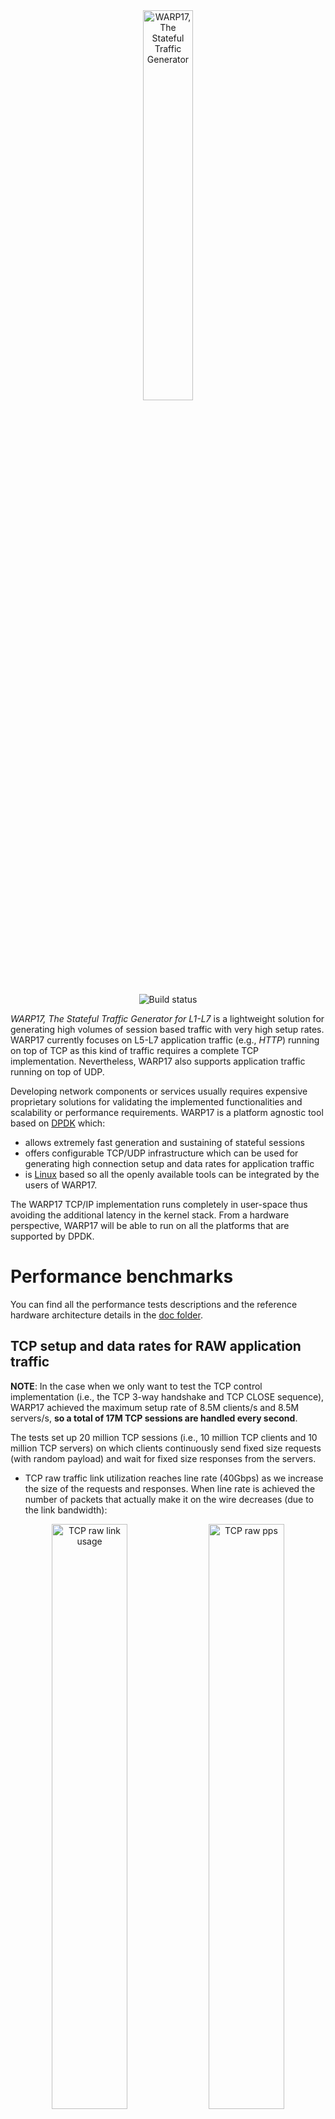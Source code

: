 <div align="center">
  <img src="images/logo.png" width="40%" alt="WARP17, The Stateful Traffic Generator">
</div>

<p>
<div align="center">
  <img src="https://travis-ci.org/Juniper/warp17.svg?branch=dev%2Fcommon" alt="Build status">
</div>
</p>

_WARP17, The Stateful Traffic Generator for L1-L7_ is a lightweight solution
for generating high volumes of session based traffic with very high setup
rates. WARP17 currently focuses on L5-L7 application traffic (e.g., _HTTP_)
running on top of TCP as this kind of traffic requires a complete TCP
implementation.
Nevertheless, WARP17 also supports application traffic running on top of UDP.

Developing network components or services usually requires expensive
proprietary solutions for validating the implemented functionalities and
scalability or performance requirements.
WARP17 is a platform agnostic tool based on [DPDK](http://dpdk.org/) which:

* allows extremely fast generation and sustaining of stateful sessions
* offers configurable TCP/UDP infrastructure which can be used for generating
  high connection setup and data rates for application traffic
* is [Linux](https://kernel.org/) based so all the openly available tools can
  be integrated by the users of WARP17.

The WARP17 TCP/IP implementation runs completely in user-space thus avoiding
the additional latency in the kernel stack. From a hardware perspective,
WARP17 will be able to run on all the platforms that are supported by DPDK.

# Performance benchmarks

You can find all the performance tests descriptions and the reference
hardware architecture details in the [doc folder](./doc/Performance.md).

## TCP setup and data rates for RAW application traffic

__NOTE__: In the case when we only want to test the TCP control implementation
(i.e., the TCP 3-way handshake and TCP CLOSE sequence), WARP17 achieved the
maximum setup rate of 8.5M clients/s and 8.5M servers/s, __so a total of
17M TCP sessions are handled every second__.

The tests set up 20 million TCP sessions (i.e., 10 million TCP clients and 10
million TCP servers) on which clients continuously send fixed size requests
(with random payload) and wait for fixed size responses from the servers.

* TCP raw traffic link utilization reaches line rate (40Gbps) as we increase
  the size of the requests and responses. When line rate is achieved the number
  of packets that actually make it on the wire decreases (due to the link
  bandwidth):

<div align="center">
  <img src="./benchmarks/tcp_raw_link_usage.png" width="49%" alt="TCP raw link usage">
  <img src="./benchmarks/tcp_raw_pps.png" width="49%" alt="TCP raw pps">
</div>

* TCP raw traffic setup rate is stable at approximately
  __7M sessions per second__ (3.5M TCP clients and 3.5M TCP servers per second)

<div align="center">
  <img src="./benchmarks/tcp_raw_setup.png" width="49%" alt="TCP raw setup rate">
</div>

## TCP setup and data rates for HTTP application traffic

The tests set up 20 million TCP sessions (i.e., 10 million TCP clients and 10
million TCP servers) on which the clients continuously send _HTTP GET_
requests and wait for the _HTTP_ responses from the servers.

* HTTP traffic link utilization reaches line rate (40Gbps) as we increase the
  size of the requests and responses. When line rate is achieved the number
  of packets that actually make it on the wire decreases (due to the link
  bandwidth):

<div align="center">
  <img src="./benchmarks/tcp_http_link_usage.png" width="49%" alt="HTTP link usage">
  <img src="./benchmarks/tcp_http_pps.png" width="49%" alt="HTTP pps">
</div>

* HTTP traffic setup rate is stable at approximately
  __7M sessions per second__ (3.5M HTTP clients and 3.5M HTTP servers per
  second)

<div align="center">
  <img src="./benchmarks/tcp_http_setup.png" width="49%" alt="HTTP setup rate">
</div>

## UDP setup and data rates for RAW application traffic

The tests continuously send UDP fixed size packets (with random
payload) from 10 million clients which are processed on the receing side by
10 million UDP listeners.

* UDP packets are generated at approximately __22 Mpps__ (for small packets) and
  as we reach the link bandwidth the rate decreases.

<div align="center">
  <img src="./benchmarks/udp_raw_link_usage.png" width="49%" alt="UDP raw link usage">
  <img src="./benchmarks/udp_raw_pps.png" width="49%" alt="UDP raw pps">
</div>

# Installing and configuring

## Prerequisites

Any 64 bit Linux distribution will do, however we have been testing this with
Ubuntu Server 16.04 LTS. In addition we have made an OVF virtual machine image
available, details can be found in the respective [documentation](ovf/README.md).

### Install DPDK

Run the automated script with `<version>` as 17.11.6 (the latest LTS supported by warp17)

```
# build_dpdk.sh -v <version>
```

### Install Google Protocol Buffers

Run `dep_install.sh` as root from the source folder

```
# dep_install.sh
```
 
__ATTENTION: This will download and install packages from unsigned source.__
__This is required because we support only protobuf2 which is dropped__
__since ubuntu 14.04 (we are planning to move to protobuf3).__

## Get WARP17
Get the `warp17-<ver>.tgz` archive or clone the desired
[release](https://github.com/Juniper/warp17/releases).

## Compile WARP17

```
tar xfz warp17-<ver>.tgz
cd warp17-<ver>
make
```

## Configure Python virtualenv

```
sudo apt-get install python-pip
sudo pip install virtualenv
virtualenv warp17-venv
source warp17-venv/bin/activate
pip install -r python/requirements.txt
```

Once installed, whenever python tests need to run the virtual environment must
be activated:

```
source warp17-venv/bin/activate
```

To exit the virtual environment and return to the default python interpretor
and libraries:

```
deactivate
```

## Configure DPDK ports

Use the `$RTE_SDK/usertools/dpdk-setup.sh` script (as described in the
[DPDK Guide](http://dpdk.org/doc/guides/linux_gsg/quick_start.html)). Select
which ports to be controlled by the IGB UIO module: option `Bind
Ethernet/Crypto device to IGB UIO module`.

# How to run

From the top directory of WARP17:

```
./build/warp17 <dpdk-command-line-args> -- <warp17-command-line-args>
```

## Running as non-root

After compiling WARP17 change the owner of the binary to `root` (in order to
allow access to `/proc/self/pagemap`:):

```
sudo chown root build/warp17
```

Set the `suid` bit on the binary in order to allow the user to keep
permissions:

```
sudo chmod u+s build/warp17
```

## Command-line arguments

### DPDK command-line arguments

* `-c <hex_mask>`: bitmask specifying which physical cores the application
  will use. Each bit corresponds to a physical core (0-`<max_cores>`).
* `-n <chan_no>` : number of memory channels to be used.
* `-m <mem_in_MB>`: total memory available to the application (in MB).

Please check section 3.1 of the
[DPDK App Guide](http://dpdk.org/doc/guides/testpmd_app_ug/run_app.html) for
more info about DPDK command-line arguments.

__NOTE: For now WARP17 supports at most 64 cores.__

### WARP17 command-line arguments

* `--version`: prints version and exit.
* `--help`: prints the help and exit.
* `--qmap <port>.<hex_mask>`: bitmask specifying which physical cores will
  control the physical port <eth_port>.
* `--qmap-default max-c`: maximize the number of independent cores handling
  each physical port.
* `--qmap-default max-q`: maximize the number of transmit queues per physical
  port.
* `--tcb-pool-sz`: configure the size of the TCP control block pool (one TCB is
  used per TCP connection endpoint). The size of the pool will be given by the
  argument of this option multiplied by 1024. By default 10M TCBs are
  allocated.
* `--ucb-pool-sz`: configure the size of the UDP control block pool (one UCB is
  used per UDP connection endpoint). The size of the pool will be given by the
  argument of this option multiplied by 1024. By default 10M UCBs are
  allocated.
* `--mbuf-pool-sz`: configure the size of the packet pool. The size of the
  pool will be given by the argument of this option multiplied by 1024. By
  default 768K packets are allocated.
* `--mbuf-sz`: configure the size of a packet fragment (mbuf) in bytes. By
  default fragments are 2048 bytes.
* `--mbuf-hdr-pool-sz`: configure the size of the packet headers pool. The
  size of the pool will be given by the argument of this option multiplied by
  1024. By default 512K packet headers are allocated.
* `--mpool-any-sock`: configure if memory pools should be created from
  any available memory if the local socket memory is exhausted. By default
  this feature is disabled as it might affect performance.
* `--ring-if-pairs`: configure the number of _in-memory-ring-based_ interfaces.
  __NOTE: please check section
  [Using In-Memory-Ring-Based Interfaces](#using-in-memory-ring-based-interfaces)
  for more information.__
* `--kni-ifs`: configure the number of _kni_ interfaces.
  __NOTE: please check section
  [Using Kernel Network Interface (KNI) Interfaces](#using-kernel-network-interface-kni-interfaces) for more information.__

* `--cmd-file=<file>`: CLI command file to be executed when the application
  starts

__NOTE: Options qmap, qmap-default max-c/max-q, cannot be combined. Only one can
be passed at a given time.__

__NOTE: Users are encouraged to use the "qmap-default max-q" option whenever
ethernet ports are on the same socket as the PKT cores as this usually gives
the best performance!__

__NOTE: The lowest two cores will be dedicated to CLI and management processing,
and can not be assigned to a physical port for packet processing using the
`--qmap` option!__

### Example (on a x86 server with 32G RAM for WARP17 and 4 memory channels):

* Determine the number of physical cores:

	```
	$ lscpu | grep "CPU(s)"
	CPU(s):                12
	```

	Decide how many cores WARP17 should use. In this example we consider WARP17
    uses 8 cores:
	- cores 6, 7, 8, 9, 10, 11 for packet processing
	- cores 0, 1 for CLI and management

	Based on that we determine the bitmask corresponding to the ids of the cores
    we would like to use. The bit index in the bit mask corresponds to the core
    id:

	```
	Bitmask:  0  0  0  0      1   1  1  1     1  1  0  0     0  0  1  1 => 0xFC3
	Bit idx: 15 14 13 12     11  10  9  8     7  6  5  4     3  2  1  0
	```

	This corresponds to the `-c` command line argument.

* Determine the number of memory channels:

	```
	$ dmidecode | grep Channel
	    Bank Locator: P0_Node0_Channel0_Dimm0
	    Bank Locator: P0_Node0_Channel1_Dimm0
	    Bank Locator: P0_Node0_Channel2_Dimm0
	    Bank Locator: P0_Node0_Channel3_Dimm0  <<<< the system has 4 channels (0-3)
	```

	The `-n` command line argument should be usually set to the max number of
	channels available in the system.

    WARP17 should be using 32G of memory in this example so the `-m` command
    line argument should be set to 32768.

	In order for WARP17 to use the default core to port mapping while
	maximizing the number of transmit queues the `--qmap-default` command line
	argument should be set to `max-q`.

* _Optional_: the startup commands file can be specified through the `--cmd-file`
command line argument.

For our example this translates into the following command:

```
./build/warp17 -c FC3 -n 4  -m 32768 -- --qmap-default max-q --tcb-pool-sz 32768 --cmd-file cfg.txt
```

which will start WARP17 with:

* 8 cores to be used by the application (`-c FC3`):
    - 2 cores will be used by CLI and MGMT
    - 6 cores for processing packets
* 4 mem channels (`-n 4`)
* 32G of available memory (`-m 32768`)
* all 6 PKT cores will process all physical ports (`--qmap-default max-q`)
* allocates 32 million TCBs (`--tcb-pool-sz 32768`): for the configs in the
  examples sections we need 20M TCBs, i.e., 10M clients and 10M servers.
* will execute the CLI commands in file cfg.txt after starting WARP17

### Using In-Memory-Ring-Based Interfaces

WARP17 can also be run when no physical interface is available. This is
especially useful when developing new features as it removes the requirement
of a specific hardware configuration. It also allows users to quickly try out
WARP17 on their own laptop/VM.

_In-Memory-Ring-Based Interfaces_ (let's just call them _ring interfaces_)
are always created in pairs. The two interfaces in a pair act as if they
would be physical interfaces connected back to back.

By default the support for ring interfaces is disabled. However the user can
easily enable it by compiling WARP17 with the following command:

```
make all-ring-if
```

Using the `--ring-if-pairs <number>` command line argument the user can
specify the number of ring interface pairs that WARP17 will create. Updating
the previous command line example we end up with:

```
./build/warp17 -c FC3 -n 4  -m 32768 -- --qmap-default max-q --tcb-pool-sz 32768 --ring-if-pairs 1 --cmd-file cfg.txt
```

This will start WARP17 and add a pair of ring interfaces connected back to
back.

The user can also use custom queue mappings for ring interfaces. The ring
interface pairs are always created after physical interfaces. This means that
their IDs will be allocated in order after physical IDs. For example:

```
./build/warp17 -c FC3 -n 4  -m 32768 -w 0000:82:00.0 -- --ring-if-pairs 1
```

This will start WARP17 with three interfaces (one physical and two ring
interfaces). The physical interface (`0000:82:00.0`) will have ID 0 while
the two ring interfaces will have IDs 1 and 2.

__NOTE: There's a restriction in place when using ring interfaces: the user
must make sure that the same number of TX/RX queues is created through qmaps
for both ring interfaces in a pair. Otherwise the command line will be
rejected.__

### Using Kernel Network Interface (KNI) Interfaces

WARP17 can also be run with a virtual interface into the Linux kernel. This
is especially useful when developing a new protocol and you want to test it
agains a known working server or client. See the HTTP example below.

By default the support for KNI interfaces is disabled. However the user can
easily enable it by compiling WARP17 with the following command:

```
make all-kni-if
```

Using the `--kni-ifs <number>` command line argument the user can specify
the number of KNI interfaces that WARP17 will create. Updating
the previous command line example we end up with:

```
./build/warp17 -c FC3 -n 4  -m 32768 -- --qmap-default max-q --tcb-pool-sz 32768 --kni-ifs 2 --cmd-file cfg.txt
```

The user can also use custom queue mappings for KNI interfaces, however they
can only be assigned to a single core. The KNI interfaces are always created
after the physical and ring interfaces. This means that
their IDs will be allocated in order after physical IDs. For example:

```
./build/warp17 -c FC3 -n 4  -m 32768 -w 0000:82:00.0 -- --ring-if-pairs 1 --kni-ifs 2
```

This will start WARP17 with five interfaces (one physical, two ring
interfaces and two KNI interfaces). The physical interface (`0000:82:00.0`)
will have ID 0, the two ring interfaces will have IDs 1 and 2, and the two
KNI interfaces will have IDs 3 and 4.

For the example above the two Kernel interfaces will be named `warp3` and `warp4`,
so the naming convention is `warp<eth_port>`

The following example will show how to use the KNI interface to get some HTTP
data from the built in HTTP server trough Linux. We assume no physical ports
are configured, if you have them make sure you increase all the referenced
ports:

* Load the `rte_kni` DPDK module (if needed), either as shown below or by
  running the `$RTE_SDK/usertools/dpdk-setup.sh` script and selecting option
  `Insert KNI module`:

```
sudo modprobe rte_kni
```

* Start WARP17 while blacklisting all physical devices (just for the purpose of
  this test as otherwise the KNI interface name might differ):

```
./build/warp17 -c FC3 -n 4  -m 32768 -w 0000:00:00.0 -- --kni-ifs 1
```

* Configure the Linux kernel interface:

```
sudo ip link set warp0 up
sudo ip addr add 172.16.1.1/24 dev warp0
```

* Configure WARP17 as follows:

```
add tests l3_intf port 0 ip 172.16.1.2 mask 255.255.255.0
add tests l3_gw port 0 gw 172.16.1.1
add tests server tcp port 0 test-case-id 0 src 172.16.1.2 172.16.1.2 sport 80 80
set tests server http port 0 test-case-id 0 200-OK resp-size 2000
start tests port 0
```

* Now do a HTTP request using wget:

```
[WARP17:~]$ wget 172.16.1.2
--2016-10-25 11:40:43--  http://172.16.1.2/
Connecting to 172.16.1.2:80... connected.
HTTP request sent, awaiting response... 200 OK
Length: 2000 (2.0K)
Saving to: ‘index.html’

index.html                         100%[================================================================>]   1.95K  --.-KB/s   in 0s

2016-10-25 11:40:43 (478 MB/s) - ‘index.html’ saved [2000/2000]
```


# CLI

## Test configuration commands

__NOTE: Only IPv4 is supported for now!__

* __Configure Ethernet Port MTU__:

	```
	set tests mtu port <eth_port> <mtu-value>
	```

* __Add L3 interfaces__: configure an IP interface with the specified `ip`
  address and `mask`. Currently only 10 IP interfaces are supported per port.

	```
	add tests l3_intf port <eth_port> ip <ip> mask <mask>
	```

* __Add L3 default gateway__: configure 'gw' as the default gateway for
  `eth_port`. There is only one default GW per port.

	```
	add tests l3_gw port <eth_port> gw <gw_ip>
	```

* __Add L3 interfaces with specific VLAN and GW__: Configure interfaces (Upto 10)
  with a specified `ip` address/mask, `vlan-id` and `gw`. Each interface can be
  in a different subnet and an unique vlan-id and gateway can be configured for
  each.

	```
	add tests l3_intf port <eth_port> ip <ip> mask <mask> vlan-id <vlan-id> gw <gw>
	```

  - The Grat Arp Req/Reply for the interfaces will be sent using the vlan-id configured.
  - ARP request will be sent to the GW using the configured vlan-id.
  - ARP reply packets will use the vlan-id from the ARP req packet.
  - A per port per vlan-id GW table is maintained. The traffic streams will use this table
    for next-hop GW lookup based on its vlan-id configurations (vlan-options per test-case-id).
    A quick lookup is done on the per port per vlan id GW table; if no match is found then
    the default GW configured for the port will be used.
  - Currently only 10 IP interfaces are supported per port.

* __Configure server test cases__: configure a server test case with ID
  `test-case-id` on `eth_port`. The underlying L4 traffic can be TCP or UDP.
  `ip_range` and `port_range` define the `<ip:port>` sockets on which the
  servers will be listening. By default, the application (L5-L7) traffic will
  be RAW traffic.

	```
	add tests server tcp|udp port <eth_port> test-case-id <tcid>
	                 src <ip_range> sport <port_range>
	```

* __Configure client test cases (per port)__: configure a client test case with
  ID `test-case-id` on `eth_port`. The underlying L4 traffic can be TCP or UDP.
  The source IP/l4-port and destination IP/l4-port ranges define the
  `<src_ip, src_port:dst_ip, dst_port>` TCP/UDP connections that will be
  established. By default, the application (L5-L7) traffic will be RAW traffic.

	```
	add tests client tcp|udp port <eth_port> test-case-id <tcid>
	                 src <ip-range> sport <l4-ports>
	                 dest <ip-range> dport <l4-ports>
	```

* __Configure multicast source test cases (per port)__: configure a multicast
  source test case with ID `test-case-id` on `eth_port`. The underlying L4
  traffic can only be UDP. The source IP/l4-port and destination IP/l4-port
  ranges define the `<src_ip, src_port:dst_ip, dst_port>` UDP multicast streams
  that will be generated. By default, the application (L5-L7) traffic will be
  RAW traffic. Destination IP ranges must be valid IP Multicast ranges.

	```
	add tests multicast-src udp port <eth_port> test-case-id <tcid>
	                        src <ip-range> sport <l4-ports>
	                        dest <ip-mcast-range> dport <l4-ports>
	```

* __Configure test profile timeouts__: each test has a specific timeout profile
  which is defined by the initial delay after which client connections are
  initiated, how long a connection should live and how long a connection should
  stay down (after closing) before the client reconnects.

    - __initial_delay__: amount of time (in seconds) the clients defined in the
      test should wait before initiating a connection. `infinite` is allowed but
      doesn't really make sense for the initial delay as it would cause the
      clients to never initiate a connection.

		```
		set tests timeouts port <eth_port> test-case-id <tcid> init <timeout>|infinite
		```
    - __conn_uptime__: amount of time (in seconds) the clients defined in the
      test should keep the connection up (and send application traffic) before
      initiating a close. `infinite` allows the clients to stay up forever.

		```
		set tests timeouts port <eth_port> test-case-id <tcid> uptime <timeout>|infinite
		```
    - __conn_downtime__: amount of time (in seconds) the clients defined in the
      test should keep the connection down after a closebefore initiating a
      reconnect. `infinite` allows the clients to stay down forever.

		```
		set tests timeouts port <eth_port> test-case-id <tcid> downtime <timeout>|infinite
		```

* __Configure test profile rates__: each test has a specific rate limiting
  profile which is defined by the connection open, close and send rate.

    - __setup rate__: number of connections that the clients in the test are
      allowed to initiate __per second__. `infinite` removes any rate limiting
      for initiating sessions (i.e., WARP17 will try to do it as fast as possible).

		```
		set tests rate port <eth_port> test-case-id <tcid> open <rate>|infinite
		```
    - __close rate__: number of connections that the clients in the test are
      allowed to close __per second__. `infinite` removes any rate limiting for
      closing sessions (i.e., WARP17 will try to do it as fast as possible).

		```
		set tests rate port <eth_port> test-case-id <tcid> close <rate>|infinite
		```
    - __data rate__: number of connections that the clients in the test are
      allowed to send traffic on __per second__. `infinite` removes any rate
      limiting for sending traffic (i.e., WARP17 will try to do it as fast as
      possible).

		```
		set tests rate port <eth_port> test-case-id <tcid> send <rate>|infinite
		```

* __Configure test criteria__: different criteria can be configured for each
  test case. The criteria will be used for declaring a test as _PASSED_ or
  _FAILED_.
    - __run-time__: declare the test case with ID `tcid` as _PASSED_ after
      `value` seconds.

		```
		set tests criteria port <eth_port> test-case-id <tcid> run-time <count>
		```
    - __servers-up__: declare the test case with ID `tcid` as _PASSED_ when
      `count` servers are UP (listening for incoming connections).

		```
		set tests criteria port <eth_port> test-case-id <tcid> servers-up <count>
		```
    - __clients-up__: declare the test case with ID `tcid` as _PASSED_ when
      `count` clients are UP (ready to initiate a connection).

		```
		set tests criteria port <eth_port> test-case-id <tcid> clients-up <count>
		```
    - __clients-established__: declare the test case with ID `tcid` as _PASSED_
      when `count` clients have established a connection.

		```
		set tests criteria port <eth_port> test-case-id <tcid> clients-estab <count>
		```
    - __data-MB__: declare the test case with ID `tcid` as _PASSED_ when
      `count` MB of data have been sent. __NOTE: NOT supported yet!__

		```
		set tests criteria port <eth_port> test-case-id <tcid> data-MB <count>
		```

* __Configure tests as _asynchronous_:__ if multiple test cases are defined on
  the same `eth_port`, by default, they will be executed in sequence (when a
  test case ends the next one is started). To change the behaviour the user can
  mark a test case as _async_ forcing the test engine to advance to the next
  configured test case without waiting for the current one to finish.

	```
	set tests async port <eth_port> test-case-id <tcid>
	```

* __Delete test cases__: delete a configured test case with ID `tcid` from port
  `eth_port`.

	__NOTE: if a test case is already running it has to be stopped
	before it can be deleted!__

	```
	del tests port <eth_port> test-case-id <tcid>
	```

* __Start tests__: start all the test cases configured on `eth_port`. Test
  cases will be started in sequence (after the previous test case ended) except
  for the ones that are marked as _async_.

	```
	start tests port <eth_port>
	```

* __Stop tests__: stop all the test cases currently running on `eth_port`.

	```
	stop tests port <eth_port>
	```

* __Customize TCP stack settings__: customize the behavior of the TCP stack
  running on test case with ID `tcid` on port `eth_port`. The following
  settings are customizable:

  	- `win-size`: the size of the TCP send window.

		```
		set tests tcp-options port <eth_port> test-case-id <tcid> win-size <size>
		```

  	- `syn-retry`: number of times to retry sending `SYN` packets before
  	  aborting the connection.

		```
		set tests tcp-options port <eth_port> test-case-id <tcid> syn-retry <cnt>
		```

  	- `syn-ack-retry`: number of times to retry sending `SYN + ACK` packets
  	  before aborting the connection.

		```
		set tests tcp-options port <eth_port> test-case-id <tcid> syn-ack-retry <cnt>
		```

  	- `data-retry`: number of times to retry sending data packets before
  	  aborting the connection.

		```
		set tests tcp-options port <eth_port> test-case-id <tcid> data-retry <cnt>
		```

  	- `retry`: number of times to retry sending other control packets before
  	  aborting the connection.

		```
		set tests tcp-options port <eth_port> test-case-id <tcid> retry <cnt>
		```

  	- `rto`: retransmission timeout (in ms) to be used before retransmitting
  	  a packet.

		```
		set tests tcp-options port <eth_port> test-case-id <tcid> rto <rto_ms>
		```

  	- `fin-to`: `FIN` timeout (in ms) in order to avoid staying in state
  	  `FIN-WAIT-II` forever.

		```
		set tests tcp-options port <eth_port> test-case-id <tcid> fin-to <fin_to_ms>
		```

  	- `twait-to`: `TIME-WAIT` timeout (in ms) to wait before cleaning up the
  	  connection.

		```
		set tests tcp-options port <eth_port> test-case-id <tcid> twait-to <twait_to_ms>
		```

    - `orphan-to`: `ORPHAN` timeout (in ms) in order to avoid staying in state
      `FIN-WAIT-I` forever.

		```
		set tests tcp-options port <eth_port> test-case-id <tcid> orphan-to <orphan_to_us>
		```

    - `twait_skip`: boolean to decide if state `TIME-WAIT` should be skipped or
      not.

		```
		set tests tcp-options port <eth_port> test-case-id <tcid> twait-skip <1|0>
		```

    - `ack-delay`: boolean to decide if `ACK` should be delayed (according to
       [RFC1122, section 4.2.3.2](https://tools.ietf.org/html/rfc1122#section-4.2.3.2))
       or not. By default `ACK` delay will be __disabled__.

		```
		set tests tcp-options port <eth_port> test-case-id <tcid> ack-delay <1|0>
		```

* __Customize IPv4 stack settings__: customize the behavior of the IPv4 layer
  running on test case with ID `tcid` on port `eth_port`. The following
	settings are customizable:

  	- `tos`: the TOS field of the IPv4 header

		```
		set tests ipv4-options port <eth_port> test-case-id <tcid> tos <tos-value>
		```

  	- `dscp` and `ecn`: the DSCP/ECN field of the IPv4 header

		```
		set tests ipv4-options port <eth_port> test-case-id <tcid> dscp <dscp-name> ecn <ecn-name>
		```

  	- `tx-timestamp` and `rx-timestamp`: allow warp17 to write/read timestamp
  	option in the IPv4 header (Warp17 will store timestamps according to
  	[RFC791, section 3.1](https://tools.ietf.org/html/rfc1122#page-36)).
  	When RX timestamping is enabled, latency statistics will also be computed.

		__NOTE: This might incur a small performance penalty.__

		```
		set tests ipv4-options port <eth_port> test-case-id <tcid> tx-timestamp|rx-timestamp <0|1>"
		```

* __Latency__: latency computation can be enabled on top of all the application
  types using _IPv4 options_ or RAW timestamping. The latency config consists
  of the following optional fields:

    - `max` latency threshold: all incoming packets with a measured latency
      higher than the configured `max` will be counted as
      _threshold violations_.
    - `max-avg` latency threshold: every time the average measured latency
		  is over the configured `max-avg` a new _threshold violation_ will be
      counted.
    - `samples` count: the number of __recent__ samples used for computing
      recent statistics. __Global__ statistics are computed per test case using
      all the received samples (not only the most recent ones).

	```
	set tests latency port <eth_port> test-case-id <tcid> max <value> max-avg
	 <value> samples <value>
	```

	__NOTE: Latency configs make sense only if RX timestamping is enabled for the
  same test case.__

* __Customize Vlan Settings__: By default VLAN fields will not be set. VLANs can be enabled on
    top of all the application types using _vlan-options_ configuration cli. Please also
    take a look at __Add L3 (sub)interfaces with specific VLAN and GW__ section as well.
    The vlan-id of the testcases should match with any of the interface level l3_intf
    vlan-id configurations.

    The vlan-options config consists of the following fields.
    - `vlan-id`   : VLAN id to be used; Value from 1-4094 can be provided.

    - `vlan-pri`  : VLAN priority field to be set; Value from 0-7 can be provided.

        ```
            set tests vlan-options port <eth_port> test-case-id <tcid> vlan-id <1-4094> vlan-pri <0-7>"
        ```
        __NOTE-1: ```show tests vlan-options port <eth_port> test-case-id <tcid>``` can be used to
        check the current vlan configuration.__

        __NOTE-1: ```show tests config port <eth_port>``` can be used to
        check the current vlan configuration on the l3_intf as well as testcases.__

     __Example-1: To give vlan id of 100 to all the configured sessions on port 0 test-case 0
                  please use the configuration as shown below.__
     ```
         add tests l3_intf port 0 ip 19.1.1.2 mask 255.255.255.0 vlan-id 100 gw 19.1.1.1
         add tests client udp port 0 test-case-id 0 src 2.1.1.1 2.1.1.1 sport 1026 1026 dest 3.1.1.1 3.1.1.1 dport 1026 1026
         set tests client raw port 0 test-case-id 0 data-req-plen 64 data-resp-plen 0
         set tests vlan-options port 0 test-case-id 0 vlan-id 100 vlan-pri 7
     ```

     __Example-2: To send all the configured sessions on port 0 test-case 0
                  without any VLANs using default-gw, please use the configuration as shown below.__

     ```
         add tests l3_intf port 0 ip 12.1.1.2 mask 255.255.255.0
         add tests l3_gw port 0 gw 12.1.1.1
         add tests client udp port 0 test-case-id 0 src 2.1.1.1 2.1.1.1 sport 1026 1026 dest 3.1.1.1 3.1.1.1 dport 1026 1026
         set tests client raw port 0 test-case-id 0 data-req-plen 64 data-resp-plen 0
     ```

     __Example-3: Alternate way of doing Example-2.__

     ```
         add tests l3_intf port 0 ip 12.1.1.2 mask 255.255.255.0 vlan-id 0 gw 12.1.1.1
         add tests client udp port 0 test-case-id 0 src 2.1.1.1 2.1.1.1 sport 1026 1026 dest 3.1.1.1 3.1.1.1 dport 1026 1026
         set tests client raw port 0 test-case-id 0 data-req-plen 64 data-resp-plen 0
     ```

     __Example-4: To make each test-case-id 0 to use GW without a VLAN (12.1.1.1), test-case-id 1 to
                  use GW with vlan-id 1000 (13.1.1.1), and test-case-id 1 to use GW with
                  vlan-id 1001 (14.1.1.1)__

     ```
         add tests l3_intf port 0 ip 12.1.1.2 mask 255.255.255.0
         add tests l3_gw port 0 gw 12.1.1.1
         add tests l3_intf port 0 ip 13.1.1.2 mask 255.255.255.0 vlan-id 1000 gw 13.1.1.1
         add tests l3_intf port 0 ip 14.1.1.2 mask 255.255.255.0 vlan-id 1001 gw 14.1.1.1
         add tests client udp port 0 test-case-id 0 src 2.1.1.1 2.1.1.1 sport 1026 1026 dest 3.1.1.1 3.1.1.1 dport 1026 1026
         set tests client raw port 0 test-case-id 0 data-req-plen 64 data-resp-plen 0
         add tests client udp port 0 test-case-id 1 src 4.1.1.1 4.1.1.1 sport 1026 1026 dest 5.1.1.1 5.1.1.1 dport 1026 1026
         set tests client raw port 0 test-case-id 1 data-req-plen 64 data-resp-plen 0
         set tests vlan-options port 0 test-case-id 1 vlan-id 1000 vlan-pri 7
         add tests client udp port 0 test-case-id 2 src 7.1.1.1 7.1.1.1 sport 1026 1026 dest 8.1.1.1 8.1.1.1 dport 1026 1026
         set tests client raw port 0 test-case-id 2 data-req-plen 64 data-resp-plen 0
         set tests vlan-options port 0 test-case-id 2 vlan-id 1001 vlan-pri 7
     ```

## Application configuration and statistics commands

Currently only _RAW TCP_ (L5-L7 payload is random) and a sub-set of _HTTP 1.1_
(_GET_/_HEAD_ and _200 OK_/_404 NOT FOUND_) traffic is supported.

Before configuring the application behavior the user must have previously
defined the client or server test cases.

* __HTTP 1.1 application traffic__: the _HTTP 1.1_ application allows the user
  to simulate different types of HTTP requests (for clients) and responses
  (for servers):
    - __HTTP 1.1 client configuration__: _GET_/_HEAD_ requests are supported. A
      `req-size` must also be specified (0 is also valid) in order to define
      the size of the body of the HTTP request.

		```
		set tests client http port <eth_port> test-case-id <tcid> GET|HEAD <host-name> <obj-name> req-size <req-size>
		```

    - __HTTP 1.1 request fields__: Any user specified fields can be added to the
      HTTP request. The only constraint is that `Content-Length` cannot be
      explicitly set by the user. Use a `set` command for each of the HTTP
      fields that need to be set:

		```
		set tests client http port <eth_port> test-case-id <tcid> http-field <plain text HTTP field>
		```

    - __HTTP 1.1 server configuration__: _200 OK_/_404 NOT FOUND_ responses are
      supported. A `resp-size` must also be specified (0 is also valid) in order
      to define the size of the body of the HTTP response.

		```
		set tests server http port <eth_port> test-case-id <tcid> 200-OK|404-NOT-FOUND resp-size <resp-size>
		```

    - __HTTP 1.1 response fields__: Any user specified fields can be added to
      the HTTP response. The only constraint is that `Content-Length` cannot be
      explicitly set by the user. Use a `set` command for each of the HTTP
      fields that need to be set:

		```
		set tests server http port <eth_port> test-case-id <tcid> http-field <plain text HTTP field>
		```

    - __HTTP 1.1 global stats__: display (detailed) statistics for the ethernet ports
      currently in use (e.g., allocation errors/parse errors). If detailed
      stats are requested then the information is displayed per port + lcore.

		```
		show http statistics [details]
		```

* __RAW application traffic__: the RAW application emulates _request_ and
  _response_ traffic. The client sends a request packet of a fixed configured
  size and waits for a fixed size response packet from the server. The user
  should configure the _request_/_response_ size for both client and server
  test cases.

	__NOTE: the user has to make sure that the _request_/_response_
	sizes match between clients and servers!__

	```
	set tests client raw port <eth_port> test-case-id <tcid>data-req-plen <len> data-resp-plen <len> [rx-timestamp] [tx-timestamp]
	```

	```
	set tests server raw port <eth_port> test-case-id <tcid>data-req-plen <len> data-resp-plen <len> [rx-timestamp] [tx-timestamp]
	```

  Both CLI commands support additional RX/TX timestamping options. If
  `rx-timestamp` is set, the Warp17 traffic engine will timestamp packets at
  ingress and the RAW application will compute latency statistics when
  incoming packets have TX timestamp information embedded in their payload. If
  `tx-timestamp` is set RAW application clients will embed TX timestamps in the
  first 16 bytes of the application payload. The RX/TX timestamps are both
  computed early in the packet loop in order to be as precise as possible when
  measuring latency.

* __IMIX application traffic__: multiple application configurations can be
  grouped in IMIX groups (i.e., Internet Mix traffic). Each application within
  a group has an associated weight. When an IMIX test starts the weights of
  each application are taken into account for determining how often the
  application will be represented in the final traffic profile. Test case
  rates (i.e., open, send, close) are also enforced according to the weights
  of each application.

	```
	set tests imix app-index <app-index> <application-configuration>
	```

  The user can associate an application configuration to an IMIX application
  index. Then the user should associate a weight with the given IMIX
	application index:

	```
	set tests imix app-index <app-index> weight <weight>
	```

	Finally, multiple IMIX application indices can be used within an IMIX group:

	```
	add tests imix-id <imix-group-id> app <list-of-imix-app-indices>
	```

  The IMIX group can be used as an application configuration for a traffic
  test case:

	```
	set tests imix port <eth-port> test-case-id <test-case-id> imix-id <imix-group-id>
	```


## Displaying test information

* __Current test configuration__: the current test configuration (including per
  port L3 interfaces and default gateway) will be displayed for a given ethernet
  port.

	```
	show tests config port <eth_port>
	```

* __Current test state__: the current test state (including per test case
  quick statistics) will be displayed for a given ethernet port.

	```
	show tests state port <eth_port>
	```

* __Detailed test statistics__: the detailed test staistics will be displayed
for a given ethernet port and test-case.

	```
	show tests stats port <eth_port> test-case-id <tcid>
	```

## Statistics and operational information

Different types of statistics can be dumped from the CLI. Currently all these
stats are not directly linked to any test case ID but they are aggregate per
ethernet port.

* __Port information and statistics__
    - __Port information__: display general port information.

		```
		show port info
		```

    - __Port-core mappings__: display the mappings between ethernet port RX/TX
      queues and lcore IDs. The socket IDs of the ports and lcores are also
      displayed.

		__NOTE: Having lcores handling ports that have their PCI bus on a different
		socket than the lcore will affect performance!__

		```
		show port map
		```

    - __Port link information__: display the current link status of the ethernet
      ports.

		```
		show port link
		```

    - __Port statistics__: display (detailed) statistics for the ethernet ports
      currently in use (e.g., _received/transmitted packets/bytes_). If detailed
      stats are requested then the information is displayed per port + lcore.

		```
		show port statistics [details]
		```

* __Ethernet statistics__: display (detailed) statistics regarding the Ethernet
  layer processing (e.g., _ethernet type, errors_). If detailed stats are
  requested then the information is displayed per port + lcore.

	```
	show ethernet statistics [details]
	```

* __ARP information and statistics__
    - __ARP tables__: display the ARP tables for each ethernet port currently in
      use. For now L3 interfaces are defined per ethernet port and not per test
      case ID. This enforces a unique ARP table per port.

		__NOTE: The current ARP implementation is limited in the sense that whenever tests
		are started on a port, gratuituous ARPs are sent for all the L3 interfaces that were
		defined on that port and an ARP request is sent for the default gateway.
		All ARP requests and replies are properly processed but there is no timeout
		mechanism in place for aging entries!__

		```
		show arp entries
		```

    - __ARP statistics__:  display (detailed) statistics regarding ARP
      processing (e.g., _request/response count, errors_). If detailed stats
      are requested then the information is displayed per port + lcore.

		```
		show arp statistics [details]
		```

* __Route statistics__: display (detailed) statistics for the routing module
  (e.g., _interface/gateway creation/deletion count, errors_). The current
  routing implementation is minimal and only handles L3 interface
  creation/deletion and default gateways.

	```
	show route statistics [details]
	```

* __IPv4 statistics__: display (detailed) statistics regarding IPv4 processing
  (e.g., _received packet/bytes counts, per L4 protocol counters, errors_). If
  detailed stats are requested then the information is displayed per
  port + lcore.

	```
	show ipv4 statistics [details]
	```

* __TCP statistics__: display (detailed) statistics regarding TCP processing
  (e.g., _received packets/bytes counts, sent control/data packets/bytes counts,
  allocation counters, errors_). If detailed stats are requested then the
  information is displayed per port + lcore.

	```
	show tcp statistics [details]
	```

* __TCP state machine statistics__: display (detailed) statistics regarding
  TCP state machine processing (e.g., _per TCP state counters, retransmission
  counters, missing sequence counters_). If detailed stats are requested then
  the information is displayed per port + lcore.

	```
	show tsm statistics [details]
	```

* __UDP statistics__: display (detailed) statistics regarding UDP processing
  (e.g., _received packets/bytes counts, sent packets/bytes counts, allocation
  counters, errors_). If detailed stats are requested then the information
  is displayed per port + lcore.

	```
	show udp statistics [details]
	```

* __Timer statistics__: there are currently three types of supported timers:
  _fast_ retransmission timers, slow_ timers (e.g., TIME-WAIT) and _test_
  timers. _Test_ timers are used by the test engine and the others are used
  by the TCP/UDP stack implementations. The command displays (detailed)
  statistics regarding these types of timers. If detailed stats are requested
  then the information is displayed per port + lcore.

	```
	show timer statistics [details]
	```

## Infrastructure statistics

* __Message queues statistics__: all communication between lcores (PKT or CLI)
  is done by means of message passing. Each lcore has two message queues (a
  local and a global queue storing messages based on the originator of the
  message). The command displays (detailed) statistics regarding the message
  queues (e.g., _messages sent/received/allocated, errors_). If detailed stats
  are requested then the information is displayed per port + lcore.

	```
	show msg statistics [details]
	```

* __Memory statistics__: most of the memory used during the tests is allocated
  from different mempools (mbufs, TCP/UDP control blocks). The command displays
  (detailed) statistics regarding the usage of the memory pools. If detailed
  stats are requested then the information is displayed per port + lcore.

	```
	show memory statistics [details]
	```

* __Modifying Log Levels__: allow the user to change the syslog verbosity.

    ```
    set syslog <level>
    ```

    Available log levels (corresponding to DPDK log levels):
    - `EMERG`: System is unusable.
    - `ALERT`: Action must be taken immediately.
    - `CRIT`: Critical conditions.
    - `ERR`: Error conditions.
    - `WARNING`: Warning conditions.
    - `NOTICE`: Normal but significant condition.
    - `INFO`: Informational.
    - `DEBUG`: Debug-level messages.

# UI

`show tests ui` displays an UI which allows monitoring the test execution.

The UI is split in 4 main areas:

* test status area
* detailed test statistics area: Open/Closed/Send statistics and Application
  statistics are displayed for the currently selected test case.
* detailed test configuration area: display the complete configuration of the
  currently selected test case. The user can navigate between test cases
  by pressing `n` for moving to the next test case and `b` for moving to the
  previous test case. Switching between the configuration view and statistics
  view can be done using the `c` and `s` keys.
* statistics area: for each of the ethernet ports various statistics will be
  displayed for all levels of the TCP/IP stack.

# Example run
Some example configuration files can be found in the `examples/` directory. The
configuration files can either be passed as a command-line argument, `--cmd-file=<file>`, when running
WARP17 or executed directly in the CLI.

* __examples/test\_1\_raw\_tcp\_connection.cfg__: single TCP client-server
  connection on a back to back setup using _RAW_ application data (requests of
  size 100 and responses of size 200 bytes). The client connects immediately
  when the test starts and sends requests continuously (and waits for responses)
  until the `uptime` expires (5 seconds), closes the connection and reconnects
  after the `downtime` expires (15 seconds).

* __examples/test\_2\_raw\_udp\_connection.cfg__: single UDP client-server
  connection on a back to back setup using _RAW_ application data (requests of
  size 100 and responses of size 200 bytes). The client connects with a delay
  of 10 seconds (`init`) then sends requests continuously (and waits for
  responses) until the `uptime` expires (5 seconds), closes the connection and
  reconnects `downtime` expires (15 seconds).

* __examples/test\_3\_http\_multiple.cfg__: two client test cases each with a
  single HTTP client. The first client test case sends _GET_ requests while
  the second one sends _HEAD_ requests. The first test case is marked as
  _async_ which will determine WARP17 to start both of them in parallel. The
  HTTP server test case is configured to reply with _200 OK_.

* __examples/test\_4\_http\_10M_sessions.cfg__: single test case per port
  configuring 10M HTTP sessions. The test case on port 0 will establish
  connections from `10.0.0.1:[10000, 60000)` to `10.0.0.253:[6000, 6200)`.
  On each of those connections HTTP _GET_ requests will be sent continuously
  until the `uptime` of 30 seconds expires. Then the connections are closed.
  After another 15 seconds of `downtime` the clients reconnect and start over.

* __examples/test\_5\_raw\_10M\_sessions.cfg__: single test case per port
  configuring 10M RAW sessions. The test case on port 0 will establish
  connections from `10.0.0.1:[10000, 60000)` to `10.0.0.253:[6000, 6200)`.
  On each of those connections RAW requests of size 1K will be sent
  continuously. `uptime` is configured as `infinite` so the clients will
  stay UP forever. If the connection goes down (e.g., TCP session fails)
  then the client will reconnect after a `downtime` of 10 seconds.
  The RAW servers reply with responses of size 4K. The clients are also rate
  limited to 1M sessions/s `open` and 900K sess/s `send` rate (clients will)

* __examples/test\_6\_http\_40M\_sessions.cfg__: single test case per port
  configuring __40M HTTP sessions__. The test case on port 0 will establish
  connections from `[10.0.0.1, 10.0.0.4]:[10000, 60000)` to
  `10.0.0.253:[6000, 6200)`. On each of those connections HTTP _GET_
  requests will be sent continuously.

* __examples/test\_7\_routing\_raw\_8M\_sesssions.cfg__: example config to
  be used when having (multiple) routers in between the client and server
  ports.

* __examples/test\_8\_http\_fields.cfg__: example showing how to configure
  various HTTP fields in the requests/responses (e.g., `Content-Type`).

* __examples/test\_9\_ipv4\_tos.cfg__: example showing how to configure
  various TOS or DSCP/ECN values as part of the IPv4 options of the test cases.

* __examples/test\_10\_ipv4\_mcast.cfg__: example showing how to configure
  UDP Multicast Source test cases. The example combines UDP Unicast traffic with
  UDP Multicast traffic.

* __examples/test\_11\_ipv4\_latency.cfg__: example showing how to configure
  latency measurement on a TCP test case. _Maximum_ and _average_ thresholds
  are configured.

* __examples/test\_12\_raw\_latency.cfg__: example showing how to configure
  latency measurement using application layer timestamping on TCP and UDP
  test cases.

* __examples/test\_13\_vlan\_udp.cfg__: example showing how to configure
  vlan information and per vlan gateways.

* __examples/test\_14\_imix.cfg__: example showing how to combine multiple
  L5 applications inside IMIX groups. Applications have different weights
  which are used for computing how often the apps will be represented in
  the traffic profile.

# Python scripting API
WARP17 offers an RPC-based API which allows users to write scripts and automate
the tests that WARP17 would run. WARP17 listens to incoming RPC connections on TCP
port `42424`.

The RPC object definitions can be found in the `api/*.proto` files. The main
RPC interface is defined in `api/warp17-service.proto`. All `*.proto` files are
compiled into Python classes when building WARP17. The generated code is saved
in the `api/generated/py` directory (one `.py` file for each `.proto`
definition file).

A short example about how to use the Python API can be found in
`examples/python/test_1_http_4M.py`. The example sets up 4M _HTTP_ clients
and servers, polls for statistics and stops the tests after a while.

# Perl scripting API
WARP17 can also be scripted through Perl by using the `Inline::Python` module.
A short example about how to use Perl to script WARP17 can be found in
`examples/perl/test_1_http_4M.pl`. Requirements for running the Perl scripts:

```
sudo apt-get install python2.7-dev cpanminus
sudo cpanm Inline::Python
```

```
sudo perl -I ./perl/ examples/perl/test_1_http_4M.pl
```

# Contributing a new L7 Application implementation
You can find how to contribute to our project and how to add new L7
application implementations [here](./doc/Contributing.md).

# Release notes
For a summary of the currently supported functionalities please check the
[RELEASE_NOTES](./RELEASE_NOTES) file.

# Roadmap for future releases

* Additional L7 application implementations (e.g., _FTP_, _TFTP_, _SIP_).
* Socket API.
* Fault injection at various levels in the L2-L7 stack.

# Contact
Feel free to also check out the [WARP17 google group](https://groups.google.com/forum/#!forum/warp17).

For a list of maintainers and contributors please check the MAINTAINERS and
CONTRIBUTORS files.

# License

WARP17 is released under BSD 3-Clause license.
The license file can be found [here](./LICENSE).
